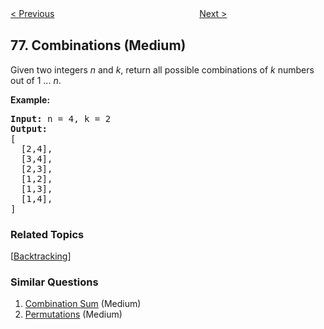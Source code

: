 <!--|This file generated by command(leetcode description); DO NOT EDIT.    |-->
<!--+----------------------------------------------------------------------+-->
<!--|@author    openset <openset.wang@gmail.com>                           |-->
<!--|@link      https://github.com/openset                                 |-->
<!--|@home      https://github.com/openset/leetcode                        |-->
<!--+----------------------------------------------------------------------+-->

[< Previous](https://github.com/openset/leetcode/tree/master/problems/minimum-window-substring "Minimum Window Substring")
　　　　　　　　　　　　　　　　
[Next >](https://github.com/openset/leetcode/tree/master/problems/subsets "Subsets")

## 77. Combinations (Medium)

<p>Given two integers <em>n</em> and <em>k</em>, return all possible combinations of <em>k</em> numbers out of 1 ... <em>n</em>.</p>

<p><strong>Example:</strong></p>

<pre>
<strong>Input:</strong>&nbsp;n = 4, k = 2
<strong>Output:</strong>
[
  [2,4],
  [3,4],
  [2,3],
  [1,2],
  [1,3],
  [1,4],
]
</pre>

### Related Topics
  [[Backtracking](https://github.com/openset/leetcode/tree/master/tag/backtracking/README.md)]

### Similar Questions
  1. [Combination Sum](https://github.com/openset/leetcode/tree/master/problems/combination-sum) (Medium)
  1. [Permutations](https://github.com/openset/leetcode/tree/master/problems/permutations) (Medium)
